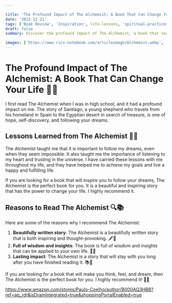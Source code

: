 ```yaml
---

title: 'The Profound Impact of The Alchemist: A Book That Can Change Your Life 📖✨'
date: '2022-12-21'
tags: ['Book Review', 'Inspiration', life-lessons, 'spiritual-practices', 'the-alchemist']
draft: false
summary: Discover the profound impact of The Alchemist, a book that teaches the importance of following your dreams, listening to your heart, and trusting the universe. Explore the reasons why this beautifully written story is both inspiring and thought-provoking, making it a must-read for anyone seeking a life-changing experience.

images: ['https://www.rics-notebook.com/articleimage/Alchemist.webp', 'https://www.rics-notebook.com/articleimage/Books/Alchemist.webp']
---
```


# The Profound Impact of The Alchemist: A Book That Can Change Your Life 📖✨

I first read The Alchemist when I was in high school, and it had a profound impact on me. The story of Santiago, a young shepherd who travels from his homeland in Spain to the Egyptian desert in search of treasure, is one of hope, self-discovery, and following your dreams.

## Lessons Learned from The Alchemist 🌟🧭

The Alchemist taught me that it is important to follow my dreams, even when they seem impossible. It also taught me the importance of listening to my heart and trusting in the universe. I have carried these lessons with me throughout my life, and they have helped me to achieve my goals and live a happy and fulfilling life.

If you are looking for a book that will inspire you to follow your dreams, The Alchemist is the perfect book for you. It is a beautiful and inspiring story that has the power to change your life. I highly recommend it.

## Reasons to Read The Alchemist 🔍📚

Here are some of the reasons why I recommend The Alchemist:

1. **Beautifully written story**: The Alchemist is a beautifully written story that is both inspiring and thought-provoking. 🖋️🌟
2. **Full of wisdom and insights**: The book is full of wisdom and insights that can be applied to your own life. 🧠🌱
3. **Lasting impact**: The Alchemist is a story that will stay with you long after you have finished reading it. 📚💫

If you are looking for a book that will make you think, feel, and dream, then The Alchemist is the perfect book for you. I highly recommend it! 🌈🌠


https://www.amazon.com/stores/Paulo-Coelho/author/B000AQ3HB8?ref=ap_rdr&isDramIntegrated=true&shoppingPortalEnabled=true